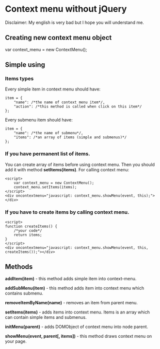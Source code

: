 # Context menu without jQuery
Disclaimer: My english is very bad but I hope you will understand me.
## Creating new context menu object
var context_menu = new ContextMenu();
## Simple using
### Items types
Every simple item in context menu should have:

```
item = {
	"name": /*the name of context menu item*/,
	"action": /*this method is called when click on this item*/
};
```

Every submenu item should have:

```
item = {
	"name": /*the name of submenu*/,
	"items": /*an array of items (simple and submenus)*/
};
```
### If you have permanent list of items.
You can create array of items before using context menu. Then you should add it with method **setItems(items)**. For calling context menu:

```
<script> 
	var context_menu = new ContextMenu();
	context_menu.setItems(items);
</script>
<div oncontextmenu="javascript: context_menu.showMenu(event, this);"></div>
```
### If you have to create items by calling context menu.
```
<script>
function createItems() {
	/*your code*/
	return items;
}
</script>
<div oncontextmenu="javascript: context_menu.showMenu(event, this, createItems());"></div>
```  
## Methods
**addItem(item)** - this method adds simple item into context-menu.

**addSubMenu(item)** - this method adds item into context menu which contains submenu.

**removeItemByName(name)** - removes an item from parent menu.

**setItems(items)** - adds items into context menu. Items is an array which can contain simple items and submenus.

**initMenu(parent)** - adds DOMObject of context menu into node parent.

**showMenu(event, parent[, items])** - this method draws context menu on your page.